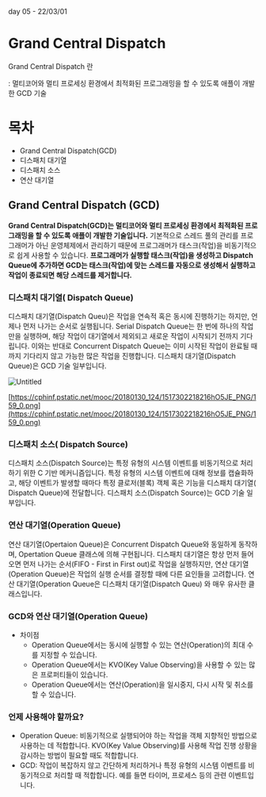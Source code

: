 day 05 - 22/03/01

# Grand Central Dispatch

Grand Central Dispatch 란

: 멀티코어와 멀티 프로세싱 환경에서 최적화된 프로그래밍을 할 수 있도록 애플이 개발한 GCD 기술

# 목차

- Grand Central Dispatch(GCD)
- 디스패치 대기열
- 디스패치 소스
- 연산 대기열

## Grand Central Dispatch (GCD)

**Grand Central Dispatch(GCD)는 멀티코어와 멀티 프로세싱 환경에서 최적화된 프로그래밍을 할 수 있도록 애플이 개발한 기술입니다.** 기본적으로 스레드 풀의 관리를 프로그래머가 아닌 운영체제에서 관리하기 때문에 프로그래머가 태스크(작업)을 비동기적으로 쉽게 사용할 수 있습니다. **프로그래머가 실행할 태스크(작업)을 생성하고 Dispatch Queue에 추가하면 GCD는 태스크(작업)에 맞는 스레드를 자동으로 생성해서 실행하고 작업이 종료되면 해당 스레드를 제거합니다.**

### 디스패치 대기열( Dispatch Queue)

디스패치 대기열(Dispatch Queu)은 작업을 연속적 혹은 동시에 진행하기는 하지만, 언제나 먼저 나가는 순서로 실행됩니다. Serial Dispatch Queue는 한 번에 하나의 작업만을 실행하며, 해당 작업이 대기열에서 제외되고 새로운 작업이 시작되기 전까지 기다립니다. 이와는 반대로 Concurrent Dispatch Queue는 이미 시작된 작업이 완료될 때까지 기다리지 않고 가능한 많은 작업을 진행합니다. 디스패치 대기열(Dispatch Queue)은 GCD 기술 일부입니다.

![Untitled](https://s3-us-west-2.amazonaws.com/secure.notion-static.com/9d8058a6-e8be-4995-b46c-dc1aada1e91b/Untitled.png)

[https://cphinf.pstatic.net/mooc/20180130_124/1517302218216hO5JE_PNG/159_0.png](https://cphinf.pstatic.net/mooc/20180130_124/1517302218216hO5JE_PNG/159_0.png)

### 디스패치 소스( Dispatch Source)

디스패치 소스(Dispatch Source)는 특정 유형의 시스템 이벤트를 비동기적으로 처리하기 위한 C 기반 메커니즘입니다. 특정 유형의 시스템 이벤트에 대해 정보를 캡슐화하고, 해당 이벤트가 발생할 때마다 특정 클로저(블록) 객체 혹은 기능을 디스패치 대기열( Dispatch Queue)에 전달합니다. 디스패치 소스(Dispatch Source)는 GCD 기술 일부입니다.

### 연산 대기열(Operation Queue)

연산 대기열(Opertaion Queue)은 Concurrent Dispatch Queue와 동일하게 동작하며, Opertation Queue 클래스에 의해 구현됩니다. 디스패치 대기열은 항상 먼저 들어오면 먼저 나가는 순서(FIFO - First in First out)로 작업을 실행하지만, 연산 대기열(Operation Queue)은 작업의 실행 순서를 결정할 때에 다른 요인들을 고려합니다. 연산 대기열(Operation Queue은 디스패치 대기열(Dispatch Queu) 와 매우 유사한 클래스입니다.

### GCD와 연산 대기열(Operation Queue)

- 차이점
    - Operation Queue에서는 동시에 실행할 수 있는 연산(Operation)의 최대 수를 지정할 수 있습니다.
    - Operation Queue에서는 KVO(Key Value Observing)을 사용할 수 있는 많은 프로퍼티들이 있습니다.
    - Operation Queue에서는 연산(Operation)을 일시중지, 다시 시작 및 취소를 할 수 있습니다.

### 언제 사용해야 할까요?

- Operation Queue: 비동기적으로 실행되어야 하는 작업을 객체 지향적인 방법으로 사용하는 데 적합합니다.
KVO(Key Value Observing)를 사용해 작업 진행 상황을 감시하는 방법이 필요할 때도 적합합니다.
- GCD: 작업이 복잡하지 않고 간단하게 처리하거나 특정 유형의 시스템 이벤트를 비동기적으로 처리할 때 적합합니다. 예를 들면 타이머, 프로세스 등의 관련 이벤트입니다.
